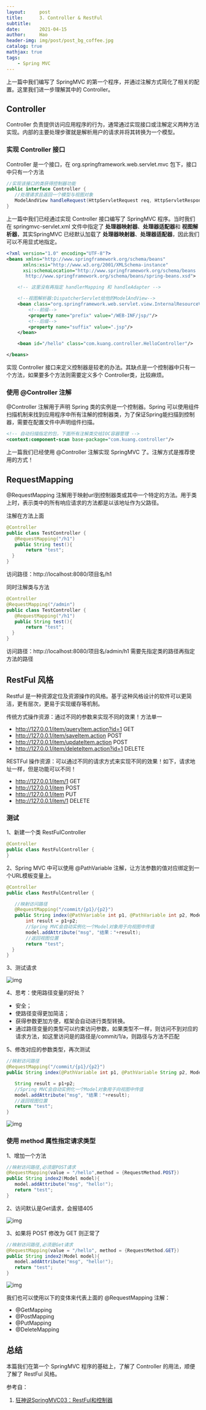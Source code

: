 ```yaml
---
layout:     post
title:      3. Controller & RestFul
subtitle:   
date:       2021-04-15
author:     Hao
header-img: img/post/post_bg_coffee.jpg
catalog: true
mathjax: true
tags:
    - Spring MVC
---
```


上一篇中我们编写了 SpringMVC 的第一个程序，并通过注解方式简化了相关的配置。这里我们进一步理解其中的 Controller。

## Controller

Controller 负责提供访问应用程序的行为，通常通过实现接口或注解定义两种方法实现。内部的主要处理步骤就是解析用户的请求并将其转换为一个模型。

### 实现 Controller 接口

Controller 是一个接口，在 org.springframework.web.servlet.mvc 包下，接口中只有一个方法

```java
//实现该接口的类获得控制器功能
public interface Controller {
   //处理请求且返回一个模型与视图对象
   ModelAndView handleRequest(HttpServletRequest req, HttpServletResponse resp) throws Exception;
}
```

上一篇中我们已经通过实现 Controller 接口编写了 SpringMVC 程序。当时我们在 springmvc-servlet.xml 文件中指定了 **处理器映射器**、**处理器适配器**和 **视图解析器**，其实SpringMVC 已经默认加载了 **处理器映射器**、**处理器适配器**，因此我们可以不用显式地指定。

```xml
<?xml version="1.0" encoding="UTF-8"?>
<beans xmlns="http://www.springframework.org/schema/beans"
      xmlns:xsi="http://www.w3.org/2001/XMLSchema-instance"
      xsi:schemaLocation="http://www.springframework.org/schema/beans
       http://www.springframework.org/schema/beans/spring-beans.xsd">

    <!-- 这里没有再指定 handlerMapping 和 handleAdapter -->

    <!--视图解析器:DispatcherServlet给他的ModelAndView-->
    <bean class="org.springframework.web.servlet.view.InternalResourceViewResolver" id="InternalResourceViewResolver">
        <!--前缀-->
        <property name="prefix" value="/WEB-INF/jsp/"/>
        <!--后缀-->
        <property name="suffix" value=".jsp"/>
    </bean> 

    <bean id="/hello" class="com.kuang.controller.HelloController"/>

</beans>
```

实现 Controller 接口来定义控制器是较老的办法。其缺点是一个控制器中只有一个方法，如果要多个方法则需要定义多个 Controller类，比较麻烦。

### 使用 @Controller 注解

@Controller 注解用于声明 Spring 类的实例是一个控制器。Spring 可以使用组件扫描机制来找到应用程序中所有注解的控制器类，为了保证Spring能扫描到控制器，需要在配置文件中声明组件扫描。

```xml
<!-- 自动扫描指定的包，下面所有注解类交给IOC容器管理 -->
<context:component-scan base-package="com.kuang.controller"/>
```

上一篇我们已经使用 @Controller 注解实现 SpringMVC 了。注解方式是推荐使用的方式！


## RequestMapping

@RequestMapping 注解用于映射url到控制器类或其中一个特定的方法。用于类上时，表示类中的所有响应请求的方法都是以该地址作为父路径。

注解在方法上面

```java
@Controller
public class TestController {
   @RequestMapping("/h1")
   public String test(){
       return "test";
  }
}
```
访问路径：http://localhost:8080/项目名/h1

同时注解类与方法
```java
@Controller
@RequestMapping("/admin")
public class TestController {
   @RequestMapping("/h1")
   public String test(){
       return "test";
  }
}
```
访问路径：http://localhost:8080/项目名/admin/h1 需要先指定类的路径再指定方法的路径

## RestFul 风格

Restful 是一种资源定位及资源操作的风格。基于这种风格设计的软件可以更简洁，更有层次，更易于实现缓存等机制。

传统方式操作资源：通过不同的参数来实现不同的效果！方法单一
+ http://127.0.0.1/item/queryItem.action?id=1 GET
+ http://127.0.0.1/item/saveItem.action POST
+ http://127.0.0.1/item/updateItem.action POST
+ http://127.0.0.1/item/deleteItem.action?id=1 DELETE

RESTFul 操作资源：可以通过不同的请求方式来实现不同的效果！如下，请求地址一样，但是功能可以不同！
+ http://127.0.0.1/item/1 GET
+ http://127.0.0.1/item POST
+ http://127.0.0.1/item PUT
+ http://127.0.0.1/item/1 DELETE

### 测试

1、新建一个类 RestFulController
```java
@Controller
public class RestFulController {
}
```

2、Spring MVC 中可以使用 @PathVariable 注解，让方法参数的值对应绑定到一个URL模板变量上。
```java
@Controller
public class RestFulController {

   //映射访问路径
   @RequestMapping("/commit/{p1}/{p2}")
   public String index(@PathVariable int p1, @PathVariable int p2, Model model){
       int result = p1+p2;
       //Spring MVC会自动实例化一个Model对象用于向视图中传值
       model.addAttribute("msg", "结果："+result);
       //返回视图位置
       return "test";    
  }
}
```

3、测试请求

![img](/img/post/SpringMVC/restful1.png)

4、思考：使用路径变量的好处？

+ 安全；
+ 使路径变得更加简洁；
+ 获得参数更加方便，框架会自动进行类型转换。
+ 通过路径变量的类型可以约束访问参数，如果类型不一样，则访问不到对应的请求方法，如这里访问是的路径是/commit/1/a，则路径与方法不匹配

5、修改对应的参数类型，再次测试
```java
//映射访问路径
@RequestMapping("/commit/{p1}/{p2}")
public String index(@PathVariable int p1, @PathVariable String p2, Model model){

   String result = p1+p2;
   //Spring MVC会自动实例化一个Model对象用于向视图中传值
   model.addAttribute("msg", "结果："+result);
   //返回视图位置
   return "test";
}
```
![img](/img/post/SpringMVC/restful2.png)

### 使用 method 属性指定请求类型

1、增加一个方法
```java
//映射访问路径,必须是POST请求
@RequestMapping(value = "/hello",method = {RequestMethod.POST})
public String index2(Model model){
   model.addAttribute("msg", "hello!");
   return "test";
}
```

2、访问默认是Get请求，会报错405

![img](/img/post/SpringMVC/restful3.png)

3、如果将 POST 修改为 GET 则正常了

```java
//映射访问路径,必须是Get请求
@RequestMapping(value = "/hello", method = {RequestMethod.GET})
public String index2(Model model){
   model.addAttribute("msg", "hello!");
   return "test";
}
```

![img](/img/post/SpringMVC/restful4.png)

我们也可以使用以下的变体来代表上面的 @RequestMapping 注解：
+ @GetMapping
+ @PostMapping
+ @PutMapping
+ @DeleteMapping

## 总结

本篇我们在第一个 SpringMVC 程序的基础上，了解了 Controller 的用法，顺便了解了 RestFul 风格。

参考自：
1. [狂神说SpringMVC03：RestFul和控制器](https://mp.weixin.qq.com/s?__biz=Mzg2NTAzMTExNg==&mid=2247483993&idx=1&sn=abdd687e0f360107be0208946a7afc1d&scene=19#wechat_redirect)
